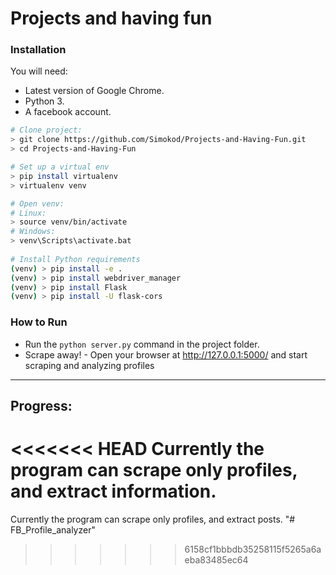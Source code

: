 # Projects and having fun

### Installation

You will need:

- Latest version of Google Chrome.
- Python 3.
- A facebook account.

```bash
# Clone project:
> git clone https://github.com/Simokod/Projects-and-Having-Fun.git
> cd Projects-and-Having-Fun

# Set up a virtual env
> pip install virtualenv
> virtualenv venv

# Open venv:
# Linux:
> source venv/bin/activate
# Windows:
> venv\Scripts\activate.bat
  
# Install Python requirements
(venv) > pip install -e .
(venv) > pip install webdriver_manager
(venv) > pip install Flask
(venv) > pip install -U flask-cors

```

### How to Run
- Run the `python server.py` command in the project folder.
- Scrape away! - Open your browser at http://127.0.0.1:5000/ and start scraping and analyzing profiles

---
## Progress:
<<<<<<< HEAD
Currently the program can scrape only profiles, and extract information.
=======
Currently the program can scrape only profiles, and extract posts.
"# FB_Profile_analyzer" 
>>>>>>> 6158cf1bbbdb35258115f5265a6aeba83485ec64
